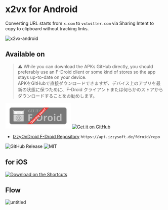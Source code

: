 # x2vx for Android 
Converting URL starts from `x.com` to `vxtwitter.com` via Sharing Intent to copy to clipboard without tracking links.

![x2vx-android](https://github.com/unlimish/x2vx-android/assets/14168376/43e35eaa-3657-41a2-9499-0ada2e9b633e)

## Available on

> ⚠️ While you can download the APKs GitHub directly, you should preferably use an F-Droid client or some kind of stores so the app stays up-to-date on your device.
> <br>APKをGitHubで直接ダウンロードできますが、デバイス上のアプリを最新の状態に保つために、F-Droid クライアントまたは何らかのストアからダウンロードすることをお勧めします。

 [<img src="https://raw.githubusercontent.com/enricocid/fdroid-custom-badges/main/badge_get-it-on-coming-soon.png"
    alt="Get it on F-Droid"
    height="80">](https://gitlab.com/fdroid/rfp/-/issues/2784)
[<img src="https://github.com/unlimish/x2vx-android/assets/14168376/c4f11a6e-730b-4c4d-b676-a11a1ed42831"
    alt="Get it on GitHub"
    height="80">](https://github.com/unlimish/x2vx-android/releases/) 
    
- [IzzyOnDroid F-Droid Repository](https://apt.izzysoft.de/fdroid/index/apk/sh.unlimi.x2vx) `https://apt.izzysoft.de/fdroid/repo`


![GitHub Release](https://img.shields.io/github/v/release/unlimish/x2vx-android?style=for-the-badge)
![MIT](https://img.shields.io/github/license/unlimish/x2vx-android.svg?style=for-the-badge)

## for iOS


  [<img src="https://github.com/unlimish/x2vx-android/assets/14168376/053ed578-32be-4bd1-ab52-73d6cf69c0b0"
    alt="Download on the Shortcuts"
    height="80">](https://www.icloud.com/shortcuts/fadff2730bd34ccba6f4d4b0c3761824)

## Flow
![untitled](https://github.com/unlimish/x2vx-android/assets/14168376/cf17c79e-14f1-4895-a4a1-8f7ef933ca89)

